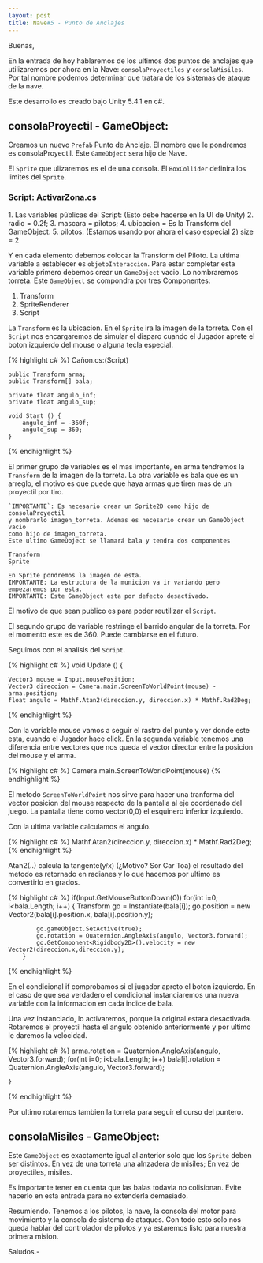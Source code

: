 ```yaml
---
layout: post
title: Nave#5 - Punto de Anclajes
---
```

Buenas,

En la entrada de hoy hablaremos de los ultimos dos puntos de anclajes que utilizaremos por ahora
en la Nave: `consolaProyectiles` y `consolaMisiles`.
Por tal nombre podemos determinar que tratara de los sistemas de ataque de la nave.

Este desarrollo es creado bajo Unity 5.4.1 en c#.

<h2>consolaProyectil - GameObject:</h2>

Creamos un nuevo `Prefab` Punto de Anclaje. El nombre que le pondremos es consolaProyectil.
Este `GameObject` sera hijo de Nave.

El `Sprite` que ulizaremos es el de una consola.
El `BoxCollider` definira los limites del `Sprite`.

<h3>Script: ActivarZona.cs</h3>
1. Las variables públicas del Script: (Esto debe hacerse en la UI de Unity)
2. radio = 0.2f;
3. mascara = pilotos;
4. ubicacion = Es la Transform del GameObject.
5. pilotos: (Estamos usando por ahora el caso especial 2) size = 2

Y en cada elemento debemos colocar la Transform del Piloto.
La ultima variable a establecer es `objetoInteraccion`.
Para estar completar esta variable primero debemos crear un `GameObject` vacio.
Lo nombraremos torreta.
Este `GameObject` se compondra por tres Componentes:

1. Transform
2. SpriteRenderer
3. Script

La `Transform` es la ubicacion. En el `Sprite` ira la imagen de la torreta.
Con el `Script` nos encargaremos de simular el disparo cuando el Jugador
aprete el boton izquierdo del mouse o alguna tecla especial.

{% highlight c# %}
Cañon.cs:(Script)

    public Transform arma;
	public Transform[] bala;

	private float angulo_inf;
	private float angulo_sup;

	void Start () {
		angulo_inf = -360f;
		angulo_sup = 360;
	}
{% endhighlight %}

El primer grupo de variables es el mas importante, en arma tendremos
la `Transform` de la imagen de la torreta. La otra variable es bala que
es un arreglo, el motivo es que puede que haya armas que tiren mas de
un proyectil por tiro.

    `IMPORTANTE`: Es necesario crear un Sprite2D como hijo de consolaProyectil
	y nombrarlo imagen_torreta. Ademas es necesario crear un GameObject vacio
	como hijo de imagen_torreta.
	Este ultimo GameObject se llamará bala y tendra dos componentes

	Transform
	Sprite

	En Sprite pondremos la imagen de esta.
	IMPORTANTE: La estructura de la municion va ir variando pero empezaremos por esta.
	IMPORTANTE: Este GameObject esta por defecto desactivado.

El motivo de que sean publico es para poder reutilizar el `Script`.

El segundo grupo de variable restringe el barrido angular de la torreta. Por el momento
este es de 360. Puede cambiarse en el futuro.

Seguimos con el analisis del `Script`.

{% highlight c# %}
void Update () {

	Vector3 mouse = Input.mousePosition;
	Vector3 direccion = Camera.main.ScreenToWorldPoint(mouse) - arma.position;
	float angulo = Mathf.Atan2(direccion.y, direccion.x) * Mathf.Rad2Deg;
{% endhighlight %}

Con la variable mouse vamos a seguir el rastro del punto y ver donde este esta, cuando el
Jugador hace click.
En la segunda variable tenemos una diferencia entre vectores que nos queda el vector director entre
la posicion del mouse y el arma.

{% highlight c# %}
    Camera.main.ScreenToWorldPoint(mouse)
{% endhighlight %}

El metodo `ScreenToWorldPoint` nos sirve para hacer una tranforma del vector posicion del mouse respecto de
la pantalla al eje coordenado del juego. La pantalla tiene como vector(0,0) el esquinero inferior izquierdo.

Con la ultima variable calculamos el angulo.

{% highlight c# %}
	Mathf.Atan2(direccion.y, direccion.x) * Mathf.Rad2Deg;
{% endhighlight %}

Atan2(..) calcula la tangente(y/x) (¿Motivo? Sor Car Toa) el resultado del metodo es retornado en
radianes y lo que hacemos por ultimo es convertirlo en grados.

{% highlight c# %}
	if(Input.GetMouseButtonDown(0))
		for(int i=0; i<bala.Length; i++) {
			Transform go = Instantiate(bala[i]);
			go.position = new Vector2(bala[i].position.x, bala[i].position.y);

			go.gameObject.SetActive(true);
			go.rotation = Quaternion.AngleAxis(angulo, Vector3.forward);
			go.GetComponent<Rigidbody2D>().velocity = new Vector2(direccion.x,direccion.y);
		}
{% endhighlight %}

En el condicional if comprobamos si el jugador apreto el boton izquierdo.
En el caso de que sea verdadero el condicional instanciaremos una nueva variable
con la informacion en cada indice de bala.

Una vez instanciado, lo activaremos, porque la original estara desactivada.
Rotaremos el proyectil hasta el angulo obtenido anteriormente y por ultimo
le daremos la velocidad.

{% highlight c# %}
		arma.rotation = Quaternion.AngleAxis(angulo, Vector3.forward);
		for(int i=0; i<bala.Length; i++)
			bala[i].rotation = Quaternion.AngleAxis(angulo, Vector3.forward);

	}
{% endhighlight %}

Por ultimo rotaremos tambien la torreta para seguir el curso del puntero.

<h2>consolaMisiles - GameObject:</h2>

Este `GameObject` es exactamente igual al anterior solo que los `Sprite` deben ser distintos.
En vez de una torreta una alnzadera de misiles; En vez de proyectiles, misiles.

Es importante tener en cuenta que las balas todavia no colisionan. Evite hacerlo en esta entrada
para no extenderla demasiado.

Resumiendo. Tenemos a los pilotos, la nave, la consola del motor para movimiento y la consola de sistema de
ataques. Con todo esto solo nos queda hablar del controlador de pilotos y ya estaremos listo para nuestra primera mision.

Saludos.-


<script>
  (function(i,s,o,g,r,a,m){i['GoogleAnalyticsObject']=r;i[r]=i[r]||function(){
  (i[r].q=i[r].q||[]).push(arguments)},i[r].l=1*new Date();a=s.createElement(o),
  m=s.getElementsByTagName(o)[0];a.async=1;a.src=g;m.parentNode.insertBefore(a,m)
  })(window,document,'script','https://www.google-analytics.com/analytics.js','ga');

  ga('create', 'UA-87908822-1', 'auto');
  ga('send', 'pageview');

</script>
